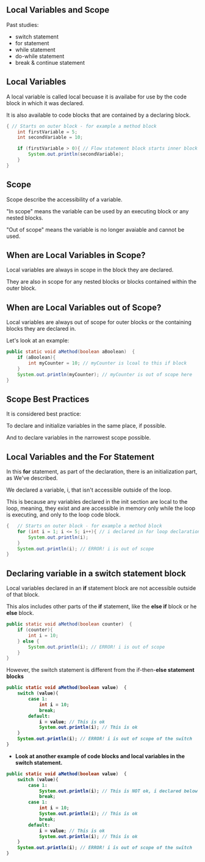 ## Local Variables and Scope

Past studies:
- switch statement
- for statement
- while statement
- do-while statement
- break & continue statement

## Local Variables
A local variable is called local becuase it is availabe for use by the code block in which it was declared.

It is also available to code blocks that are contained by a declaring block.

```java
{ // Starts on outer block - for example a method block
    int firstVariable = 5;
    int secondVariable = 10;

    if (firstVariable > 0){ // Flow statement block starts inner block
        System.out.println(secondVariable);
    }
}
```

## Scope
Scope describe the accessibility of a variable.

"In scope" means the variable can be used by an executing block or any nested blocks.

"Out of scope" means the variable is no longer avaiable and cannot be used.

## When are Local Variables in Scope?
Local variables are always in scope in the block they are declared.

They are also in scope for any nested blocks or blocks contained within the outer block.

## When are Local Variables out of Scope?
Local variables are always out of scope for outer blocks or the containing blocks they are declared in.

Let's look at an example:

```java
public static void aMethod(boolean aBoolean)  {
    if (aBoolean){
        int myCounter = 10; // myCounter is lcoal to this if block
    }
    System.out.println(myCounter); // myCounter is out of scope here
}
```

## Scope Best Practices
It is considered best practice:

To declare and initialize variables in the same place, if possible.

And to declare variables in the narrowest scope possible.

## Local Variables and the For Statement 
In this <b>for</b> statement, as part of the declaration, there is an initialization part, as We've described.

We declared a variable, i, that isn't accessible outside of the loop.

This is because any variables declared in the init section are local to the loop, meaning, they exist and are accessible in memory only while the loop is executing, and only to the loop code block.

```java
{   // Starts on outer block - for example a method block
    for (int i = 1; i <= 5; i++){ // i declared in for loop declaration
        System.out.println(i);
    }    
    System.out.println(i); // ERROR! i is out of scope
}
```

## Declaring variable in a switch statement block
Local variables declared in an <b>if</b> statement block are not accessible outside of that block.

This alos includes other parts of the <b>if</b> statement, like the <b>else if</b> block or he <b>else</b> block.

```java
public static void aMethod(boolean counter)  {
    if (counter){
        int i = 10;
    } else {
        System.out.println(i); // ERROR! i is out of scope
    }
}
```

However, the switch statement is different from the if-then-<b>else<b/> statement blocks

```java
public static void aMethod(boolean value)  {
    switch (value){
        case 1:
            int i = 10;
            break;
        default:
            i = value; // This is ok
            System.out.println(i); // This is ok
    }
    System.out.println(i); // ERROR! i is out of scope of the switch
}
```

- Look at another example of code blocks and local variables in the switch statement.

```java
public static void aMethod(boolean value)  {
    switch (value){
        case 1:
            System.out.println(i); // This is NOT ok, i declared below
            break;
        case 1:
            int i = 10;
            System.out.println(i); // This is ok
            break;
        default:
            i = value; // This is ok
            System.out.println(i); // This is ok
    }
    System.out.println(i); // ERROR! i is out of scope of the switch
}
```

